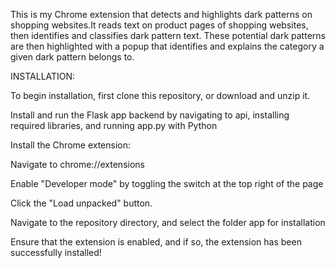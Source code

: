 This is my Chrome extension that detects and highlights dark patterns on shopping websites.It reads text on product pages of shopping websites, then identifies and classifies dark pattern text. These potential dark patterns are then highlighted with a popup that identifies and explains the category a given dark pattern belongs to.


INSTALLATION:

To begin installation, first clone this repository, or download and unzip it.

Install and run the Flask app backend by navigating to api, installing required libraries, and running app.py with Python

Install the Chrome extension:

Navigate to chrome://extensions

Enable "Developer mode" by toggling the switch at the top right of the page

Click the "Load unpacked" button.

Navigate to the repository directory, and select the folder app for installation

Ensure that the extension is enabled, and if so, the extension has been successfully installed!
